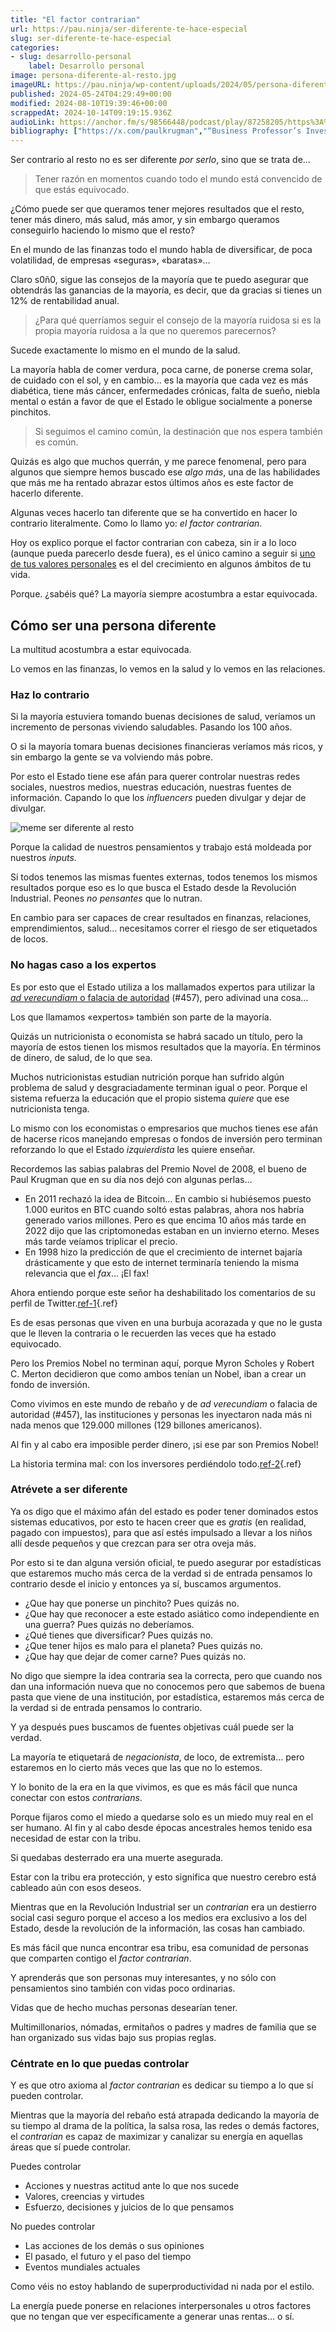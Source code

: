 ```yaml
---
title: "El factor contrarian"
url: https://pau.ninja/ser-diferente-te-hace-especial
slug: ser-diferente-te-hace-especial
categories: 
- slug: desarrollo-personal
    label: Desarrollo personal
image: persona-diferente-al-resto.jpg
imageURL: https://pau.ninja/wp-content/uploads/2024/05/persona-diferente-al-resto.jpg
published: 2024-05-24T04:29:49+00:00
modified: 2024-08-10T19:39:46+00:00
scrappedAt: 2024-10-14T09:19:15.936Z
audioLink: https://anchor.fm/s/98566448/podcast/play/87258205/https%3A%2F%2Fd3ctxlq1ktw2nl.cloudfront.net%2Fstaging%2F2024-4-27%2F378884494-44100-2-f4d93901ea44b.mp3
bibliography: ["https://x.com/paulkrugman","“Business Professor’s Investment Firm Loses $100 Billion | News | the Harvard Crimson.” 2024. Thecrimson.com."]
---
```

Ser contrario al resto no es ser diferente _por serlo_, sino que se trata de…

> Tener razón en momentos cuando todo el mundo está convencido de que estás equivocado.

¿Cómo puede ser que queramos tener mejores resultados que el resto, tener más dinero, más salud, más amor, y sin embargo queramos conseguirlo haciendo lo mismo que el resto?

En el mundo de las finanzas todo el mundo habla de diversificar, de poca volatilidad, de empresas «seguras», «baratas»…

Claro s0ñ0, sigue las consejos de la mayoría que te puedo asegurar que obtendrás las ganancias de la mayoría, es decir, que da gracias si tienes un 12% de rentabilidad anual.

> ¿Para qué querríamos seguir el consejo de la mayoría ruidosa si es la propia mayoría ruidosa a la que no queremos parecernos?

Sucede exactamente lo mismo en el mundo de la salud.

La mayoría habla de comer verdura, poca carne, de ponerse crema solar, de cuidado con el sol, y en cambio… es la mayoría que cada vez es más diabética, tiene más cáncer, enfermedades crónicas, falta de sueño, niebla mental o están a favor de que el Estado le obligue socialmente a ponerse pinchitos.

> Si seguimos el camino común, la destinación que nos espera también es común.

Quizás es algo que muchos querrán, y me parece fenomenal, pero para algunos que siempre hemos buscado ese _algo más_, una de las habilidades que más me ha rentado abrazar estos últimos años es este factor de hacerlo diferente.

Algunas veces hacerlo tan diferente que se ha convertido en hacer lo contrario literalmente. Como lo llamo yo: _el factor contrarian_.

Hoy os explico porque el factor contrarian con cabeza, sin ir a lo loco (aunque pueda parecerlo desde fuera), es el único camino a seguir si [uno de tus valores personales](./valores-personales) es el del crecimiento en algunos ámbitos de tu vida.

Porque. ¿sabéis qué? La mayoría siempre acostumbra a estar equivocada.

## Cómo ser una persona diferente

La multitud acostumbra a estar equivocada.

Lo vemos en las finanzas, lo vemos en la salud y lo vemos en las relaciones.

### Haz lo contrario

Si la mayoría estuviera tomando buenas decisiones de salud, veríamos un incremento de personas viviendo saludables. Pasando los 100 años.

O si la mayoría tomara buenas decisiones financieras veríamos más ricos, y sin embargo la gente se va volviendo más pobre.

Por esto el Estado tiene ese afán para querer controlar nuestras redes sociales, nuestros medios, nuestras educación, nuestras fuentes de información. Capando lo que los _influencers_ pueden divulgar y dejar de divulgar.

![meme ser diferente al resto](./wp-content/uploads/2024/05meme-ser-diferente-al-resto.jpeg)

Porque la calidad de nuestros pensamientos y trabajo está moldeada por nuestros _inputs_.

Si todos tenemos las mismas fuentes externas, todos tenemos los mismos resultados porque eso es lo que busca el Estado desde la Revolución Industrial. Peones _no pensantes_ que lo nutran.

En cambio para ser capaces de crear resultados en finanzas, relaciones, emprendimientos, salud… necesitamos correr el riesgo de ser etiquetados de locos.

### No hagas caso a los expertos

Es por esto que el Estado utiliza a los mallamados expertos para utilizar la [_ad verecundiam_ o falacia de autoridad](./argumento-de-autoridad) (#457), pero adivinad una cosa…

Los que llamamos «expertos» también son parte de la mayoría.

Quizás un nutricionista o economista se habrá sacado un título, pero la mayoría de estos tienen los mismos resultados que la mayoría. En términos de dinero, de salud, de lo que sea.

Muchos nutricionistas estudian nutrición porque han sufrido algún problema de salud y desgraciadamente terminan igual o peor. Porque el sistema refuerza la educación que el propio sistema _quiere_ que ese nutricionista tenga.

Lo mismo con los economistas o empresarios que muchos tienes ese afán de hacerse ricos manejando empresas o fondos de inversión pero terminan reforzando lo que el Estado _izquierdista_ les quiere enseñar.

Recordemos las sabias palabras del Premio Novel de 2008, el bueno de Paul Krugman que en su día nos dejó con algunas perlas…

- En 2011 rechazó la idea de Bitcoin… En cambio si hubiésemos puesto 1.000 euritos en BTC cuando soltó estas palabras, ahora nos habría generado varios millones. Pero es que encima 10 años más tarde en 2022 dijo que las criptomonedas estaban en un invierno eterno. Meses más tarde veíamos triplicar el precio.
- En 1998 hizo la predicción de que el crecimiento de internet bajaría drásticamente y que esto de internet terminaría teniendo la misma relevancia que el _fax_… ¡El fax!

Ahora entiendo porque este señor ha deshabilitado los comentarios de su perfil de Twitter.[ref-1](#ref-1){.ref}

Es de esas personas que viven en una burbuja acorazada y que no le gusta que le lleven la contraria o le recuerden las veces que ha estado equivocado.

Pero los Premios Nobel no terminan aquí, porque Myron Scholes y Robert C. Merton decidieron que como ambos tenían un Nobel, iban a crear un fondo de inversión.

Como vivimos en este mundo de rebaño y de _ad verecundiam_ o falacia de autoridad (#457), las instituciones y personas les inyectaron nada más ni nada menos que 129.000 millones (129 billones americanos).

Al fin y al cabo era imposible perder dinero, ¡si ese par son Premios Nobel!

La historia termina mal: con los inversores perdiéndolo todo.[ref-2](#ref-2){.ref}

### Atrévete a ser diferente

Ya os digo que el máximo afán del estado es poder tener dominados estos sistemas educativos, por esto te hacen creer que es _gratis_ (en realidad, pagado con impuestos), para que así estés impulsado a llevar a los niños allí desde pequeños y que crezcan para ser otra oveja más.

Por esto si te dan alguna versión oficial, te puedo asegurar por estadísticas que estaremos mucho más cerca de la verdad si de entrada pensamos lo contrario desde el inicio y entonces ya sí, buscamos argumentos.

- ¿Que hay que ponerse un pinchito? Pues quizás no.
- ¿Que hay que reconocer a este estado asiático como independiente en una guerra? Pues quizás no deberíamos.
- ¿Qué tienes que diversificar? Pues quizás no.
- ¿Que tener hijos es malo para el planeta? Pues quizás no.
- ¿Que hay que dejar de comer carne? Pues quizás no.

No digo que siempre la idea contraria sea la correcta, pero que cuando nos dan una información nueva que no conocemos pero que sabemos de buena pasta que viene de una institución, por estadística, estaremos más cerca de la verdad si de entrada pensamos lo contrario.

Y ya después pues buscamos de fuentes objetivas cuál puede ser la verdad.

La mayoría te etiquetará de _negacionista_, de loco, de extremista… pero estaremos en lo cierto más veces que las que no lo estemos.

Y lo bonito de la era en la que vivimos, es que es más fácil que nunca conectar con estos _contrarians_.

Porque fijaros como el miedo a quedarse solo es un miedo muy real en el ser humano. Al fin y al cabo desde épocas ancestrales hemos tenido esa necesidad de estar con la tribu.

Si quedabas desterrado era una muerte asegurada.

Estar con la tribu era protección, y esto significa que nuestro cerebro está cableado aún con esos deseos.

Mientras que en la Revolución Industrial ser un _contrarian_ era un destierro social casi seguro porque el acceso a los medios era exclusivo a los del Estado, desde la revolución de la información, las cosas han cambiado.

Es más fácil que nunca encontrar esa tribu, esa comunidad de personas que comparten contigo el _factor contrarian_.

Y aprenderás que son personas muy interesantes, y no sólo con pensamientos sino también con vidas poco ordinarias.

Vidas que de hecho muchas personas desearían tener.

Multimillonarios, nómadas, ermitaños o padres y madres de familia que se han organizado sus vidas bajo sus propias reglas.

### Céntrate en lo que puedas controlar

Y es que otro axioma al _factor contrarian_ es dedicar su tiempo a lo que sí pueden controlar.

Mientras que la mayoría del rebaño está atrapada dedicando la mayoría de su tiempo al drama de la política, la salsa rosa, las redes o demás factores, el _contrarian_ es capaz de maximizar y canalizar su energía en aquellas áreas que sí puede controlar.

Puedes controlar

- Acciones y nuestras actitud ante lo que nos sucede
- Valores, creencias y virtudes
- Esfuerzo, decisiones y juicios de lo que pensamos

No puedes controlar

- Las acciones de los demás o sus opiniones
- El pasado, el futuro y el paso del tiempo
- Eventos mundiales actuales

Como véis no estoy hablando de superproductividad ni nada por el estilo.

La energía puede ponerse en relaciones interpersonales u otros factores que no tengan que ver específicamente a generar unas rentas… o sí.